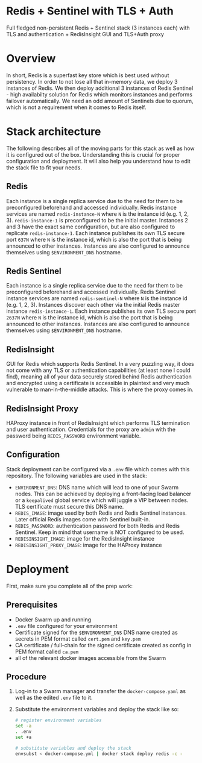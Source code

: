 Redis + Sentinel with TLS + Auth
================================

Full fledged non-persistent Redis + Sentinel stack (3 instances each) with TLS and authentication + RedisInsight GUI and TLS+Auth proxy

# Overview

In short, Redis is a superfast key store which is best used without persistency. In order to not lose all that in-memory data, we deploy 3 instances of Redis. We then deploy additional 3 instances of Redis Sentinel - high availabilty solution for Redis which monitors instances and performs failover automatically. We need an odd amount of Sentinels due to quorum, which is not a requirement when it comes to Redis itself.

# Stack architecture

The following describes all of the moving parts for this stack as well as how it is configured out of the box. Understanding this is crucial for proper configuration and deployment. It will also help you understand how to edit the stack file to fit your needs.

## Redis

Each instance is a single replica service due to the need for them to be preconfigured beforehand and accessed individually. Redis instance services are named `redis-instance-N` where `N` is the instance id (e.g. 1, 2, 3). `redis-instance-1` is preconfigured to be the initial master. Instances 2 and 3 have the exact same configuration, but are also configured to replicate `redis-instance-1`. Each instance publishes its own TLS secure port `637N` where `N` is the instance id, which is also the port that is being announced to other instances. Instances are also configured to announce themselves using `$ENVIRONMENT_DNS` hostname.

## Redis Sentinel

Each instance is a single replica service due to the need for them to be preconfigured beforehand and accessed individually. Redis Sentinel instance services are named `redis-sentinel-N` where `N` is the instance id (e.g. 1, 2, 3). Instances discover each other via the initial Redis master instance `redis-instance-1`. Each instance publishes its own TLS secure port `2637N` where `N` is the instance id, which is also the port that is being announced to other instances. Instances are also configured to announce themselves using `$ENVIRONMENT_DNS` hostname.

## RedisInsight

GUI for Redis which supports Redis Sentinel. In a very puzzling way, it does not come with any TLS or authentication capabilities (at least none I could find), meaning all of your data securely stored behind Redis authentication and encrypted using a certificate is accessible in plaintext and very much vulnerable to man-in-the-middle attacks. This is where the proxy comes in.

## RedisInsight Proxy

HAProxy instance in front of RedisInsight which performs TLS termination and user authentication. Credentials for the proxy are `admin` with the password being `REDIS_PASSWORD` environment variable.

## Configuration

Stack deployment can be configured via a `.env` file which comes with this repository. The following variables are used in the stack:

- `ENVIRONMENT_DNS`: DNS name which will lead to one of your Swarm nodes. This can be achieved by deploying a front-facing load balancer or a `keepalived` global service which will juggle a VIP between nodes. TLS certificate must secure this DNS name.
- `REDIS_IMAGE`: image used by both Redis and Redis Sentinel instances. Later official Redis images come with Sentinel built-in.
- `REDIS_PASSWORD`: authentication password for both Redis and Redis Sentinel. Keep in mind that username is NOT configured to be used.
- `REDISINSIGHT_IMAGE`: image for the RedisInsight instance
- `REDISINSIGHT_PROXY_IMAGE`: image for the HAProxy instance

# Deployment

First, make sure you complete all of the prep work:

## Prerequisites

- Docker Swarm up and running
- `.env` file configured for your environment
- Certificate signed for the `$ENVIRONMENT_DNS` DNS name created as secrets in PEM format called `cert.pem` and `key.pem`
- CA certificate / full-chain for the signed certificate created as config in PEM format called `ca.pem`
- all of the relevant docker images accessible from the Swarm

## Procedure

1. Log-in to a Swarm manager and transfer the `docker-compose.yaml` as well as the edited `.env` file to it.

2. Substitute the environment variables and deploy the stack like so:
   ```sh
   # register environment variables
   set -a
   . .env
   set +a

   # substitute variables and deploy the stack
   envsubst < docker-compose.yml | docker stack deploy redis -c -
   ```

